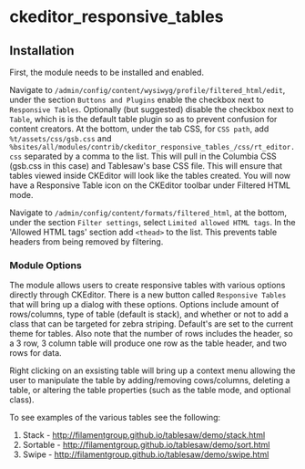 # ckeditor_responsive_tables

## Installation

First, the module needs to be installed and enabled.

Navigate to `/admin/config/content/wysiwyg/profile/filtered_html/edit`, under the section `Buttons and Plugins` enable the checkbox next to `Responsive Tables`. Optionally (but suggested) disable the checkbox next to `Table`, which is is the default 
table plugin so as to prevent confusion for content creators. 
At the bottom, under the tab CSS, for `CSS path`, add
`%t/assets/css/gsb.css` and `%bsites/all/modules/contrib/ckeditor_responsive_tables_/css/rt_editor.css` separated by a comma to the list. This will pull in the Columbia CSS (gsb.css in this case) and Tablesaw's base CSS file.
 This will ensure that tables viewed inside CKEditor will look like the tables created. You will
now have a Responsive Table icon on the CKEditor toolbar under Filtered HTML mode.

Navigate to `/admin/config/content/formats/filtered_html`, at the bottom, under the section `Filter settings`, select `Limited allowed HTML tags`.
In the 'Allowed HTML tags' section add `<thead>` to the list. This prevents table headers from being removed by filtering. 

### Module Options

The module allows users to create responsive tables with various options directly through CKEditor. There is a new button called `Responsive Tables` that will bring up a dialog with
these options. Options include amount of rows/columns, type of table (default is stack), and whether or not to add a class that can be targeted for zebra striping.
Default's are set to the current theme for tables. Also note that the number of rows includes the header, so a 3 row, 3 column table will produce one row as the table header, and two rows for data.

Right clicking on an exsisting table will bring up a context menu allowing the user to manipulate the table by adding/removing cows/columns, deleting a table, or altering the table properties (such as the table mode, and optional class).

To see examples of the various tables see the following:

1. Stack    - http://filamentgroup.github.io/tablesaw/demo/stack.html
2. Sortable - http://filamentgroup.github.io/tablesaw/demo/sort.html
3. Swipe    - http://filamentgroup.github.io/tablesaw/demo/swipe.html
